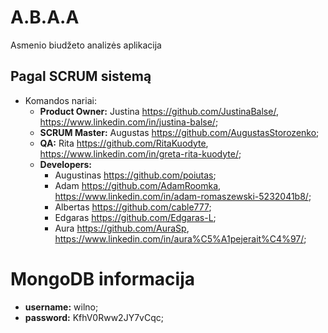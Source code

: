 # A.B.A.A
Asmenio biudžeto analizės aplikacija

## Pagal SCRUM sistemą
 - Komandos nariai:
    - **Product Owner:** Justina https://github.com/JustinaBalse/, https://www.linkedin.com/in/justina-balse/;
    - **SCRUM Master:** Augustas https://github.com/AugustasStorozenko;
    - **QA:** Rita https://github.com/RitaKuodyte, https://www.linkedin.com/in/greta-rita-kuodyte/;
    - **Developers:** 
       - Augustinas https://github.com/poiutas;
       - Adam https://github.com/AdamRoomka, https://www.linkedin.com/in/adam-romaszewski-5232041b8/;
       - Albertas https://github.com/cable777;
       - Edgaras https://github.com/Edgaras-L;
       - Aura https://github.com/AuraSp, https://www.linkedin.com/in/aura%C5%A1pejerait%C4%97/;

# MongoDB informacija 
 - **username:** wilno;
 - **password:** KfhV0Rww2JY7vCqc;
